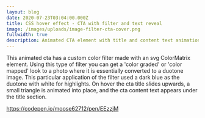```yaml
---
layout: blog
date: 2020-07-23T03:04:00.000Z
title: CSS hover effect - CTA with filter and text reveal
image: /images/uploads/image-filter-cta-cover.png
fullwidth: true
description: Animated CTA element with title and content text animation.
---
```

This animated cta has a custom color filter made with an svg ColorMatrix element. Using this type of filter you can get a 'color graded' or 'color mapped' look to a photo where it is essentially converted to a duotone image. This particular application of the filter used a dark blue as the duotone with white for highlights. On hover the cta title slides upwards, a small triangle is animated into place, and the cta content text appears under the title section.

https://codepen.io/moose62712/pen/EEzzjM